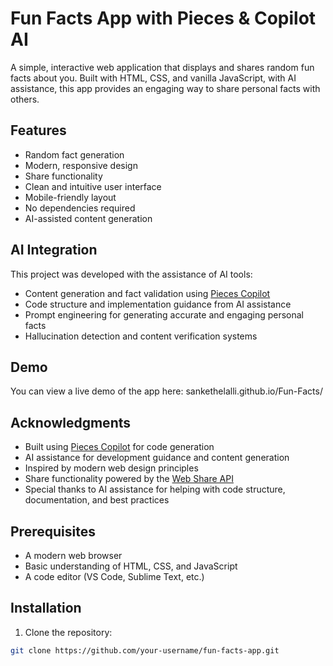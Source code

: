 # Fun Facts App with Pieces & Copilot AI

A simple, interactive web application that displays and shares random fun facts about you. Built with HTML, CSS, and vanilla JavaScript, with AI assistance, this app provides an engaging way to share personal facts with others.

## Features

- Random fact generation
- Modern, responsive design
- Share functionality
- Clean and intuitive user interface
- Mobile-friendly layout
- No dependencies required
- AI-assisted content generation

## AI Integration

This project was developed with the assistance of AI tools:
- Content generation and fact validation using [Pieces Copilot](https://pieces.app)
- Code structure and implementation guidance from AI assistance
- Prompt engineering for generating accurate and engaging personal facts
- Hallucination detection and content verification systems

## Demo

You can view a live demo of the app here: sankethelalli.github.io/Fun-Facts/

## Acknowledgments

- Built using [Pieces Copilot](https://pieces.app) for code generation
- AI assistance for development guidance and content generation
- Inspired by modern web design principles
- Share functionality powered by the [Web Share API](https://developer.mozilla.org/en-US/docs/Web/API/Navigator/share)
- Special thanks to AI assistance for helping with code structure, documentation, and best practices

## Prerequisites

- A modern web browser
- Basic understanding of HTML, CSS, and JavaScript
- A code editor (VS Code, Sublime Text, etc.)

## Installation

1. Clone the repository:
```bash
git clone https://github.com/your-username/fun-facts-app.git
